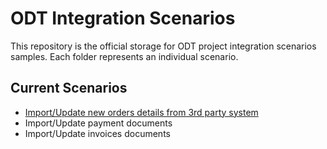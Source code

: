 # ODT Integration Scenarios

This repository is the official storage for ODT project integration scenarios samples. Each folder represents an individual scenario.

## Current Scenarios

* [Import/Update new orders details from 3rd party system](/vc-odt-orders/readme.md)
* Import/Update payment documents
* Import/Update invoices documents

